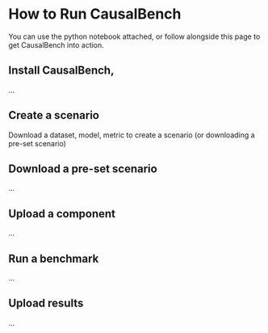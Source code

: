 # How to Run CausalBench
You can use the python notebook attached, or follow alongside this page to get CausalBench into action.

## Install CausalBench,
...

## Create a scenario
Download a dataset, model, metric to create a scenario (or downloading a pre-set scenario)

## Download a pre-set scenario
...

## Upload a component
...

## Run a benchmark
...

## Upload results
...